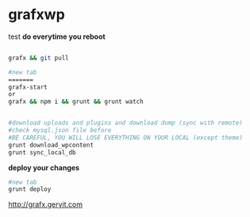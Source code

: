 # grafxwp
test
**do everytime you reboot**
```sh

grafx && git pull

#new tab
=======
grafx-start
or
grafx && npm i && grunt && grunt watch


#download uploads and plugins and download dump (sync with remote)
#check mysql.json file before
#BE CAREFUL, YOU WILL LOSE EVERYTHING ON YOUR LOCAL (except theme)
grunt download_wpcontent
grunt sync_local_db
```

**deploy your changes**
```sh
#new tab
grunt deploy
```
http://grafx.geryit.com
